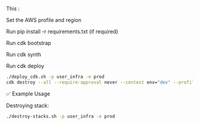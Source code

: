 This :

Set the AWS profile and region

Run pip install -r requirements.txt (if required)

Run cdk bootstrap

Run cdk synth

Run cdk deploy
```bash
./deploy_cdk.sh -p user_infra -e prod
cdk destroy --all --require-approval never --context env="dev" --profile "user_infra"
```

✅ Example Usage

Destroying stack:
```bash
./destroy-stacks.sh -p user_infra -e prod
```
